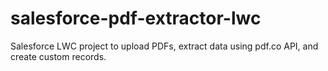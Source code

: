 # salesforce-pdf-extractor-lwc
Salesforce LWC project to upload PDFs, extract data using pdf.co API, and create custom records.
